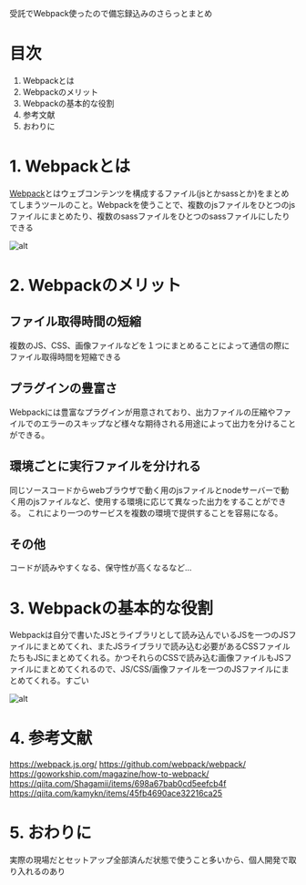 受託でWebpack使ったので備忘録込みのさらっとまとめ

# 目次
1. Webpackとは
2. Webpackのメリット
3. Webpackの基本的な役割
4. 参考文献
5. おわりに

# 1. Webpackとは
[Webpack](https://webpack.js.org/)とはウェブコンテンツを構成するファイル(jsとかsassとか)をまとめてしまうツールのこと。Webpackを使うことで、複数のjsファイルをひとつのjsファイルにまとめたり、複数のsassファイルをひとつのsassファイルにしたりできる

![alt](https://i1.wp.com/goworkship.com/magazine/wp-content/uploads/2018/09/32af52ff9594b121517ecdd932644da4.png?resize=640%2C351&ssl=1)

# 2. Webpackのメリット
## ファイル取得時間の短縮
複数のJS、CSS、画像ファイルなどを１つにまとめることによって通信の際にファイル取得時間を短縮できる

## プラグインの豊富さ
Webpackには豊富なプラグインが用意されており、出力ファイルの圧縮やファイルでのエラーのスキップなど様々な期待される用途によって出力を分けることができる。

## 環境ごとに実行ファイルを分けれる
同じソースコードからwebブラウザで動く用のjsファイルとnodeサーバーで動く用のjsファイルなど、使用する環境に応じて異なった出力をすることができる。
これにより一つのサービスを複数の環境で提供することを容易になる。

## その他
コードが読みやすくなる、保守性が高くなるなど...

# 3. Webpackの基本的な役割
Webpackは自分で書いたJSとライブラリとして読み込んでいるJSを一つのJSファイルにまとめてくれ、またJSライブラリで読み込む必要があるCSSファイルたちもJSにまとめてくれる。かつそれらのCSSで読み込む画像ファイルもJSファイルにまとめてくれるので、JS/CSS/画像ファイルを一つのJSファイルにまとめてくれる。すごい

![alt](https://camo.qiitausercontent.com/3dacc1d70f3e3223763853934e8a6292fafde7a4/68747470733a2f2f71696974612d696d6167652d73746f72652e73332e616d617a6f6e6177732e636f6d2f302f37333434362f34316565366532342d383832352d353466372d646134362d3262613861623731396531332e6a706567)

# 4. 参考文献
https://webpack.js.org/
https://github.com/webpack/webpack/
https://goworkship.com/magazine/how-to-webpack/
https://qiita.com/Shagamii/items/698a67bab0cd5eefcb4f
https://qiita.com/kamykn/items/45fb4690ace32216ca25

# 5. おわりに
実際の現場だとセットアップ全部済んだ状態で使うこと多いから、個人開発で取り入れるのあり
